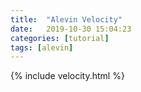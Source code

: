 ```yaml
---
title:  "Alevin Velocity"
date:   2019-10-30 15:04:23
categories: [tutorial]
tags: [alevin]
---
```


{% include velocity.html %}